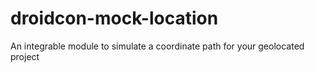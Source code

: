 # droidcon-mock-location
An integrable module to simulate a coordinate path for your geolocated project
